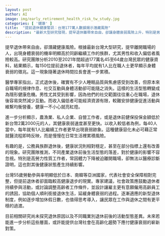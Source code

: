 ```yaml
---
layout: post
author: AI
image: img/early_retirement_health_risk_tw_study.jpg
categories: [ '健康' ]
title:  "提前退休健康警訊：台灣177萬人數據揭示潛藏風險"
description: "最新大型研究發現，提早退休雖帶來自由，卻讓身體衰弱風險上升，特別是男性與低收入族群。退休打破作息及社交，隱形危機悄然累積；公職人員健康較穩，私人部門及農漁業者衰老更快。專家建議政策鼓勵高齡持續工作、逐步過渡退休，助延緩健康退步。"
---
```

提早退休帶來自由，卻潛藏健康風險。根據最新台灣大型研究，提早離開職場的人，出現身體衰弱的機率明顯高於同齡繼續工作的族群，尤其男性和收入偏低者風險較高。研究團隊分析2010至2021年間超過177萬名45至64歲台灣民眾的健康資料，結果顯示，每150位提前退休者，每年平均就有1人比在職人士更早顯示身體衰弱的徵兆。這一現象隨著退休時間拉長會進一步累積。

醫學專家指出，正式退休後，確實有不少人睡眠品質與焦慮感受到改善，但原本來自職場的規律作息、社交互動與身體活動卻可能隨之消失。這樣的生活型態轉變成為隱形健康危機。男性尤其受到影響，因為他們的社交範圍往往重心在職場，退休後容易突然減少互動。而收入偏低者可能經濟資源有限，較難安排健康促進活動與維繫均衡營養，健康一不小心就亮紅燈。

進一步分析顯示，農漁業、私人企業、自營工作者，或是退休前健保投保金額低於新台幣2萬2000元的人，其健康衰弱速度甚至更快。以收入較低者為例，每40人當中，每年就有1人比繼續工作者更早出現衰弱跡象。這種健康惡化未必可藉正常就醫流程即時反映，而是慢慢在日常生活裡累積風險。

有趣的是，公務員族群退休後，健康狀況則相對穩定，甚至在部分指標上還有改善的現象。研究團隊推測，不同產業退休前後生活型態的落差，對於健康的影響不容忽視。特別是高勞力性質工作者，常因體力下降被迫離開職場，卻無法以醫療診斷證明，這也對其後健康狀態產生持續影響。

台灣55歲勞動參與率明顯低於日本、南韓等亞洲國家，代表社會安全保障相對完整，但提前退休者卻面臨較高健康退步的現實。專家建議，社會政策應鼓勵退休者持續參與活動，或討論調整高齡者工作條件，並設計讓雇主更有意願僱用高齡員工的誘因，協助個人順利銜接退休生活，延緩身體衰弱的過程。逐漸適應的新型退休制度，例如逐步增加休假日數，也值得思考導入，讓民眾在工作與退休之間有更平穩的過渡。

目前相關研究尚未探究退休原因以及不同職業別退休前後的活動型態差異。未來若能進一步分析這些層面，或許能提供台灣社會在高齡化趨勢下應付健康衰弱的嶄新對策。